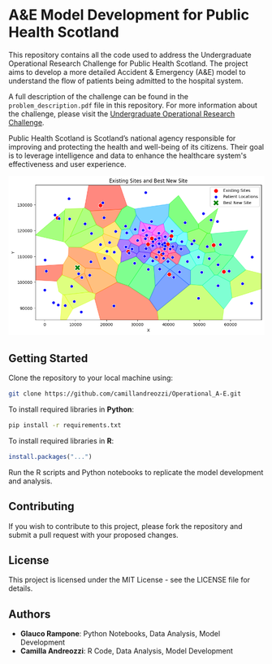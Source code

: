 # A&E Model Development for Public Health Scotland

This repository contains all the code used to address the Undergraduate Operational Research Challenge for Public Health Scotland. The project aims to develop a more detailed Accident & Emergency (A&E) model to understand the flow of patients being admitted to the hospital system. 

A full description of the challenge can be found in the `problem_description.pdf` file in this repository. For more information about the challenge, please visit the [Undergraduate Operational Research Challenge](https://www.maths.ed.ac.uk/school-of-mathematics/events/operational-research-challenge).

Public Health Scotland is Scotland’s national agency responsible for improving and protecting the health and well-being of its citizens. Their goal is to leverage intelligence and data to enhance the healthcare system's effectiveness and user experience.

![Voronoi Map of Best New Site](data/images/best_new_site_voronoi_map.png)

## Getting Started

Clone the repository to your local machine using:
   ```bash
   git clone https://github.com/camillandreozzi/Operational_A-E.git
   ```

To install required libraries in **Python**:
   ```bash
   pip install -r requirements.txt
   ```

To install required libraries in **R**:
   ```R
   install.packages("...")
   ```



Run the R scripts and Python notebooks to replicate the model development and analysis.


## Contributing

If you wish to contribute to this project, please fork the repository and submit a pull request with your proposed changes.

## License

This project is licensed under the MIT License - see the LICENSE file for details.

## Authors

* **Glauco Rampone**: Python Notebooks, Data Analysis, Model Development
* **Camilla Andreozzi**: R Code, Data Analysis, Model Development
